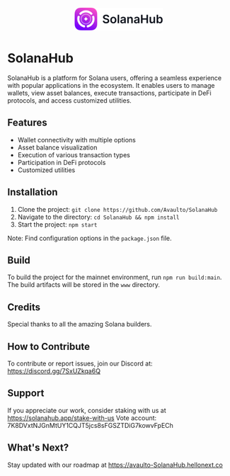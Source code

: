 <h1 align="center">
  <br>
   <img width="200" src="https://github.com/Avaulto/SolanaHub/blob/main/src/assets/Logo%20text.png?raw=true" alt="SolanaHub logo"/>
  <br>
</h1>

# SolanaHub
SolanaHub is a platform for Solana users, offering a seamless experience with popular applications in the ecosystem. It enables users to manage wallets, view asset balances, execute transactions, participate in DeFi protocols, and access customized utilities.

## Features
- Wallet connectivity with multiple options
- Asset balance visualization
- Execution of various transaction types
- Participation in DeFi protocols
- Customized utilities

## Installation
1. Clone the project: `git clone https://github.com/Avaulto/SolanaHub`
2. Navigate to the directory: `cd SolanaHub && npm install`
3. Start the project: `npm start`

Note: Find configuration options in the `package.json` file.

## Build
To build the project for the mainnet environment, run `npm run build:main`. The build artifacts will be stored in the `www` directory.

## Credits
Special thanks to all the amazing Solana builders.

## How to Contribute
To contribute or report issues, join our Discord at: https://discord.gg/7SxUZkqa6Q

## Support
If you appreciate our work, consider staking with us at https://solanahub.app/stake-with-us 
Vote account: 7K8DVxtNJGnMtUY1CQJT5jcs8sFGSZTDiG7kowvFpECh

## What's Next?
Stay updated with our roadmap at https://avaulto-SolanaHub.hellonext.co

